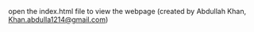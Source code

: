 open the index.html file to view the webpage
(created by Abdullah Khan, Khan.abdulla1214@gmail.com)
